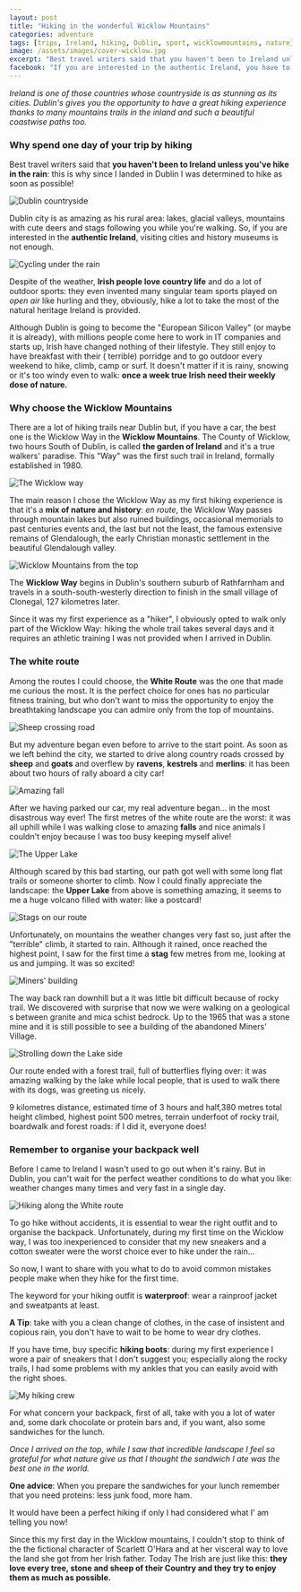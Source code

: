 ```yaml
---
layout: post
title: "Hiking in the wonderful Wicklow Mountains"
categories: adventure
tags: [trips, Ireland, hiking, Dublin, sport, wicklowmountains, nature]
image: /assets/images/cover-wicklow.jpg
excerpt: "Best travel writers said that you haven't been to Ireland unless you've hike in the rain: this is why since I landed in Dublin I was determined to hike as soon as possible!"
facebook: "If you are interested in the authentic Ireland, you have to spent one day by hiking in the Wicklow Mountains."
---
```


_Ireland is one of those countries whose countryside is as stunning as its cities.
Dublin's gives you the opportunity to have a great hiking experience thanks to many mountains trails in the inland and such a beautiful coastwise paths too._

### Why spend one day of your trip by hiking


Best travel writers said that **you haven't been to Ireland unless you've hike in the rain**: this is why since I landed in Dublin I was determined to hike as soon as possible!

![Dublin countryside](/assets/images/countryside.jpg)

Dublin city is as amazing as his rural area: lakes, glacial valleys, mountains with cute deers and stags following you while you're walking. So, if you are interested in the **authentic Ireland**, visiting cities and history museums is not enough.

![Cycling under the rain](/assets/images/cycling.jpg)

Despite of the weather, **Irish people love country life** and do a lot of outdoor sports: they even invented many singular team sports played on _open air_ like hurling and they, obviously, hike a lot to take the most of the natural heritage Ireland is provided.

Although Dublin is going to become the "European Silicon Valley" (or maybe it is already), with millions people come here to work in IT companies and starts up, Irish have changed nothing of their lifestyle. They still enjoy to have breakfast with their ( terrible) porridge and to go outdoor every weekend to hike, climb, camp or surf. It doesn't matter if it is rainy, snowing or it's too windy even to walk: **once a week  true Irish need their weekly dose of nature.**

### Why choose the Wicklow Mountains

There are a lot of hiking trails near Dublin but, if you have a car, the best one is the Wicklow Way in the **Wicklow Mountains**.
The County of Wicklow, two hours South of Dublin, is called **the garden of Ireland** and it's a true walkers' paradise. This "Way" was the first such trail in Ireland, formally established in 1980.

![The Wicklow way](/assets/images/wicklow-mountains.jpg)

The main reason I chose the Wicklow Way as my first hiking experience is that it's a **mix of nature and history**: _en route_, the Wicklow Way passes through mountain lakes but also ruined buildings, occasional memorials to past centuries events and, the last but not the least, the famous extensive remains of Glendalough, the early Christian monastic settlement in the beautiful Glendalough valley.

![Wicklow Mountains from the top](/assets/images/wicklow.jpg)


The **Wicklow Way** begins in Dublin's southern suburb of Rathfarnham and travels in a south-south-westerly direction to finish in the small village of Clonegal, 127 kilometres later.

Since it was my first experience as a "hiker", I obviously opted to walk only part of the Wicklow Way: hiking the whole trail takes several days and it requires an athletic training I was not provided when I arrived in Dublin.


### The white route

Among the routes I could choose, the **White Route** was the one that made me curious the most.  It is the perfect choice for ones has no particular fitness training, but who don't want to miss the opportunity to enjoy the breathtaking landscape you can admire only from the top of mountains.  

![Sheep crossing road](/assets/images/sheeps-road.jpg)

But my adventure began even before to arrive to the start point. As soon as we left behind the city, we started to drive along country roads crossed by **sheep** and **goats** and overflew by **ravens**, **kestrels** and **merlins**: it has been about two hours of rally aboard a city car!

![Amazing fall](/assets/images/fall-climb.jpg)



After we having parked our car, my real adventure began... in the most disastrous way ever! The first metres of the white route are the worst: it was all uphill while I was walking close to amazing **falls** and nice animals I couldn't enjoy because I was too busy keeping myself alive!

![The Upper Lake](/assets/images/upper.jpg)


Although scared by this bad starting, our path got well with some long flat trails or someone shorter to climb. Now I could finally appreciate the landscape: the **Upper Lake** from above is something amazing, it seems to me a huge volcano filled with water: like a postcard!

![Stags on our route](/assets/images/stags.jpg)

Unfortunately, on mountains the weather changes very fast so, just after the "terrible" climb, it started to rain. Although it rained, once reached the highest point, I saw for the first time a **stag** few metres from me, looking at us and jumping. It was so excited!

![Miners' building](/assets/images/mine.jpg)

The way back ran downhill but a it was little bit difficult because of rocky trail. We discovered with surprise that now we were walking on a geological s between granite and mica schist bedrock. Up to  the 1965 that was a stone mine and it is still possible to see a building of the abandoned Miners' Village.

![Strolling down the Lake side](/assets/images/lake.jpg)


Our route ended with a forest trail, full of butterflies flying over: it was amazing walking by the lake while local people, that is used to walk there with its dogs, was greeting us nicely.

9 kilometres distance, estimated time of 3 hours and half,380 metres total height climbed, highest point 500 metres, terrain underfoot of rocky trail, boardwalk and forest roads: if I did it, everyone does!


### Remember to organise your backpack well

Before I came to Ireland I wasn't used to go out when it's rainy. But in Dublin, you can't wait for the perfect weather conditions to do what you like:  weather changes many times and very fast in a single day.

![Hiking along the White
route](/assets/images/hiking-clothes.jpg)

To go hike without accidents, it is essential to wear the right outfit and to organise the backpack. Unfortunately, during my first time on the Wicklow way, I was too inexperienced to consider that my new sneakers and a cotton sweater were the worst choice ever to hike under the rain...

So now, I want to share with you what to do to avoid common mistakes people make when they hike for the first time.

The keyword for your hiking outfit is **waterproof**: wear a rainproof jacket and sweatpants at least.

**A Tip**: take with you a clean change of clothes, in the case of insistent and copious rain, you don't have to wait to be home to wear dry clothes.

If you have time, buy specific **hiking boots**: during my first experience I wore a pair of sneakers that I don't suggest you; especially  along the rocky trails, I had some problems with my ankles that you can easily avoid with the right shoes.

![My hiking crew](/assets/images/hiking-picnic.jpg)

For what concern your backpack, first of all, take with you a lot of water and, some dark chocolate or protein bars and, if you want, also some sandwiches for the lunch.

_Once I arrived on the top, while I saw that incredible landscape I feel so grateful for what nature give us that I thought the sandwich I ate was the best one in the world._

**One advice**: When you prepare the sandwiches for your lunch remember that you need proteins: less junk food, more ham.

It would have been a perfect hiking if only I had considered what I' am telling you now!


Since this my first day in the Wicklow mountains, I couldn't stop to think of the the fictional character of Scarlett O'Hara and at her visceral way to love the land she got from her Irish father. Today  The Irish are just like this: **they love every tree, stone and sheep of their Country and they try to enjoy them as much as possible.**
